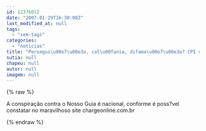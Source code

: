 ```yaml
---
id: 12376012
date: "2007-01-29T16:30:00Z"
last_modified_at: null
tags:
  - "sem-tags"
categories:
  - "noticias"
title: "Persegui\u00e7\u00e3o, cal\u00fania, difama\u00e7\u00e3o? CPI do Tra\u00e7o neles!"
sutia: null
chapeu: null
autor: null
imagem: null
---
```

{% raw %}
<p><P>A conspiração contra o Nosso Guia é nacional, conforme é poss?vel constatar no maravilhoso site chargeonline.com.br</P> </p>
{% endraw %}